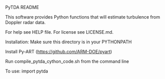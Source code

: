 PyTDA README

This software provides Python functions that will estimate turbulence from
Doppler radar data.

For help see HELP file. For license see LICENSE.md.

Installation:
Make sure this directory is in your PYTHONPATH

Install Py-ART (https://github.com/ARM-DOE/pyart)

Run compile_pytda_cython_code.sh from the command line

To use:
import pytda

